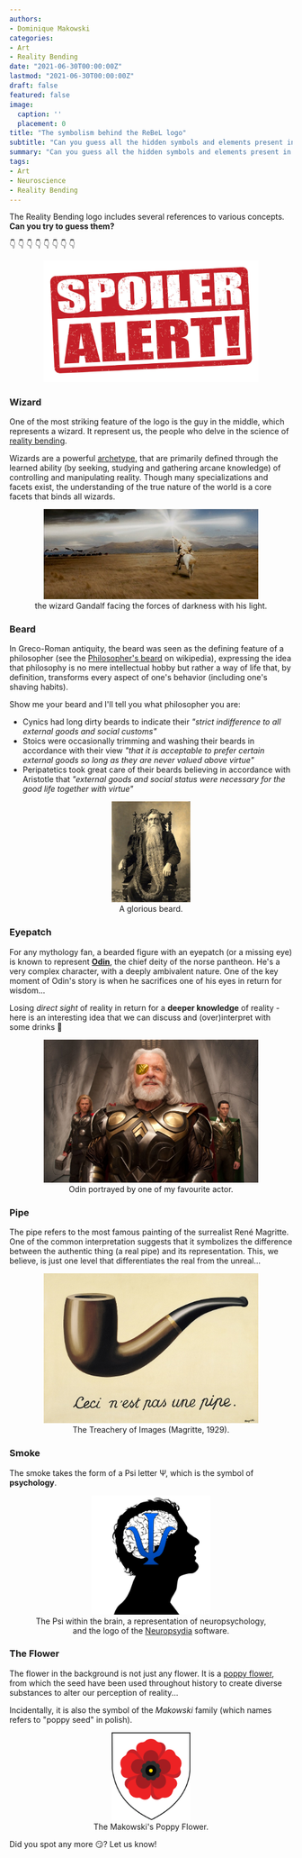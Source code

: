 ```yaml
---
authors:
- Dominique Makowski
categories:
- Art
- Reality Bending
date: "2021-06-30T00:00:00Z"
lastmod: "2021-06-30T00:00:00Z"
draft: false
featured: false
image:
  caption: ''
  placement: 0
title: "The symbolism behind the ReBeL logo"
subtitle: "Can you guess all the hidden symbols and elements present in our logo?"
summary: "Can you guess all the hidden symbols and elements present in our logo?"
tags:
- Art
- Neuroscience
- Reality Bending
---
```


The Reality Bending logo includes several references to various concepts. **Can you try to guess them?**

:point_down: :point_down: :point_down: :point_down: :point_down: :point_down: :point_down: :point_down:


<figure align="center">
    <img src='spoiler_alert.jpg' width="90%" />
</figure>

<!-- **.**

<br><br><br><br>

**.**

<br><br><br><br>

**.**

<br><br><br><br> -->


### Wizard

One of the most striking feature of the logo is the guy in the middle, which represents a wizard. It represent us, the people who delve in the science of [reality bending](https://realitybending.github.io/post/2020-09-28-what_is_realitybending/).

Wizards are a powerful [archetype](https://susannabarlow.com/2021/03/26/understanding-the-magician-archetype/), that are primarily defined through the learned ability (by seeking, studying and gathering arcane knowledge) of controlling and manipulating reality. Though many specializations and facets exist, the understanding of the true nature of the world is a core facets that binds all wizards.

<figure align="center">
    <img src='gandalf.jpeg' width="90%" />
    <figcaption>the wizard Gandalf facing the forces of darkness with his light.</figcaption>
</figure>


<!-- ### Hat -->
<!-- Harry potter? -->

### Beard

In Greco-Roman antiquity, the beard was seen as the defining feature of a philosopher (see the [Philosopher's beard](https://en.wikipedia.org/wiki/Beard#The_%22Philosopher's_beard%22) on wikipedia), expressing the idea that philosophy is no mere intellectual hobby but rather a way of life that, by definition, transforms every aspect of one's behavior (including one's shaving habits).

Show me your beard and I'll tell you what philosopher you are:
- Cynics had long dirty beards to indicate their *"strict indifference to all external goods and social customs"*
- Stoics were occasionally trimming and washing their beards in accordance with their view *"that it is acceptable to prefer certain external goods so long as they are never valued above virtue"*
- Peripatetics took great care of their beards believing in accordance with Aristotle that *"external goods and social status were necessary for the good life together with virtue"*


<figure align="center">
    <img src='beard.jpg' width="33%" />
    <figcaption>A glorious beard.</figcaption>
</figure>

### Eyepatch

For any mythology fan, a bearded figure with an eyepatch (or a missing eye) is known to represent [**Odin**](https://en.wikipedia.org/wiki/Odin), the chief deity of the norse pantheon. He's a very complex character, with a deeply ambivalent nature. One of the key moment of Odin's story is when he sacrifices one of his eyes in return for wisdom...

Losing *direct sight* of reality in return for a **deeper knowledge** of reality - here is an interesting idea that we can discuss and (over)interpret with some drinks :beer:

<figure align="center">
    <img src='odin.jpg' width="90%" />
    <figcaption>Odin portrayed by one of my favourite actor.</figcaption>
</figure>



### Pipe

The pipe refers to the most famous painting of the surrealist René Magritte. One of the common interpretation suggests that it symbolizes the difference between the authentic thing (a real pipe) and its representation. This, we believe, is just one level that differentiates the real from the unreal...

<figure align="center">
    <img src='pipe.jpg' width="90%" />
    <figcaption>The Treachery of Images (Magritte, 1929).</figcaption>
</figure>


### Smoke

The smoke takes the form of a Psi letter Ψ, which is the symbol of **psychology**.

<figure align="center">
    <img src='neuropsydia.png' width="50%" />
    <figcaption>The Psi within the brain, a representation of neuropsychology, and the logo of the <a href="[url](https://github.com/neuropsychology/Neuropsydia.py)">Neuropsydia</a> software.</figcaption>
</figure>

### The Flower

<!-- ### The Flower <img src='Makowski_Poppy.png' title = "The Poppy Flower of the Coat of Arms of the Makowski Family" alt = 'The Poppy Flower of the Coat of Arms of the Makowski Family' align="right" height="139" /> -->

The flower in the background is not just any flower. It is a [poppy flower](https://en.wikipedia.org/wiki/Poppy), from which the seed have been used throughout history to create diverse substances to alter our perception of reality...

Incidentally, it is also the symbol of the *Makowski* family (which names refers to "poppy seed" in polish).

<figure align="center">
    <img src='Makowski_Poppy.png' title = "The Poppy Flower of the Coat of Arms of the Makowski Family" alt = 'The Poppy Flower of the Coat of Arms of the Makowski Family' width="33%" />
    <figcaption>The Makowski's Poppy Flower.</figcaption>
</figure>

Did you spot any more :smirk:? Let us know!